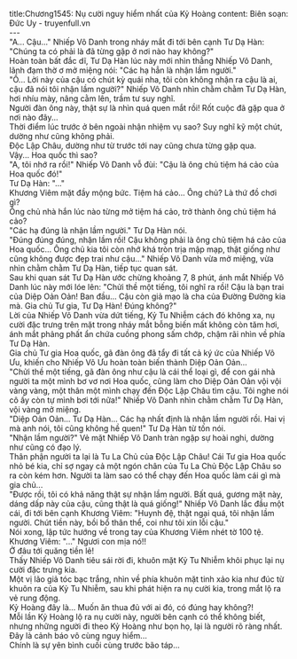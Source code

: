 title:Chương1545: Nụ cười nguy hiểm nhất của Kỷ Hoàng
content:
Biên soạn: Đức Uy - truyenfull.vn<br>---<br>"A... Cậu..." Nhiếp Vô Danh trong nháy mắt đi tới bên cạnh Tư Dạ Hàn: "Chúng ta có phải là đã từng gặp ở nơi nào hay không?"<br>Hoàn toàn bất đắc dĩ, Tư Dạ Hàn lúc này mới nhìn thẳng Nhiếp Vô Danh, lãnh đạm thờ ơ mở miệng nói: "Các hạ hẳn là nhận lầm người."<br>"Ồ... Lời này của cậu có chút kỳ quái nha, tôi còn không nhận ra cậu là ai, cậu đã nói tôi nhận lầm người?" Nhiếp Vô Danh nhìn chằm chằm Tư Dạ Hàn, hơi nhíu mày, nâng cằm lên, trầm tư suy nghĩ.<br>Người đàn ông này, thật sự là nhìn quá quen mắt rồi! Rốt cuộc đã gặp qua ở nơi nào đây...<br>Thời điểm lúc trước ở bên ngoài nhận nhiệm vụ sao? Suy nghĩ kỹ một chút, dường như cũng không phải.<br>Độc Lập Châu, dường như từ trước tới nay cũng chưa từng gặp qua.<br>Vậy... Hoa quốc thì sao?<br>"A, tôi nhớ ra rồi!" Nhiếp Vô Danh vỗ đùi: "Cậu là ông chủ tiệm há cảo của Hoa quốc đó!"<br>Tư Dạ Hàn: "..."<br>Khương Viêm mặt đầy mộng bức. Tiệm há cảo... Ông chủ? Là thứ đồ chơi gì?<br>Ông chủ nhà hắn lúc nào từng mở tiệm há cảo, trở thành ông chủ tiệm há cảo?<br>"Các hạ đúng là nhận lầm người." Tư Dạ Hàn nói.<br>"Đúng đúng đúng, nhận lầm rồi! Cậu không phải là ông chủ tiệm há cảo của Hoa quốc... Ông chủ kia tôi còn nhớ khá tròn trịa mập mạp, thật giống như cũng không được đẹp trai như cậu..." Nhiếp Vô Danh vừa mở miệng, vừa nhìn chằm chằm Tư Dạ Hàn, tiếp tục quan sát.<br>Sau khi quan sát Tư Dạ Hàn ước chừng khoảng 7, 8 phút, ánh mắt Nhiếp Vô Danh lúc này mới lóe lên: "Chửi thề một tiếng, tôi nghĩ ra rồi! Cậu là bạn trai của Diệp Oản Oản! Ban đầu... Cậu còn giả mạo là cha của Đường Đường kia mà. Gia chủ Tư gia, Tư Dạ Hàn! Đúng không?"<br>Lời của Nhiếp Vô Danh vừa dứt tiếng, Kỷ Tu Nhiễm cách đó không xa, nụ cười đặc trưng trên mặt trong nháy mắt bỗng biến mất không còn tăm hơi, ánh mắt phảng phất ẩn chứa cuồng phong sấm chớp, chậm rãi nhìn về phía Tư Dạ Hàn.<br>Gia chủ Tư gia Hoa quốc, gã đàn ông đã tẩy đi tất cả ký ức của Nhiếp Vô Ưu, khiến cho Nhiếp Vô Ưu hoàn toàn biến thành Diệp Oản Oản…<br>"Chửi thề một tiếng, gã đàn ông như cậu là cái thể loại gì, để con gái nhà người ta một mình bơ vơ nơi Hoa quốc, cũng làm cho Diệp Oản Oản vội vội vàng vàng, một thân một mình chạy đến Độc Lập Châu tìm cậu. Tôi nghe nói cô ấy còn tự mình bơi tới nữa!" Nhiếp Vô Danh nhìn chằm chằm Tư Dạ Hàn, vội vàng mở miệng.<br>"Diệp Oản Oản... Tư Dạ Hàn... Các hạ nhất định là nhận lầm người rồi. Hai vị mà anh nói, tôi cũng không hề quen!" Tư Dạ Hàn từ tốn nói.<br>"Nhận lầm người?" Vẻ mặt Nhiếp Vô Danh tràn ngập sự hoài nghi, dường như cũng có đạo lý.<br>Thân phận người ta lại là Tu La Chủ của Độc Lập Châu! Cái Tư gia Hoa quốc nhỏ bé kia, chỉ sợ ngay cả một ngón chân của Tu La Chủ Độc Lập Châu so ra còn kém hơn. Người ta làm sao có thể chạy đến Hoa quốc làm cái gì mà gia chủ...<br>"Được rồi, tôi có khả năng thật sự nhận lầm người. Bất quá, gương mặt này, dáng dấp này của cậu, cũng thật là quá giống!" Nhiếp Vô Danh lắc đầu một cái, đi tới bên cạnh Khương Viêm: "Huynh đệ, thật ngại quá, tôi nhận lầm người. Chút tiền này, bồi bổ thân thể, coi như tôi xin lỗi cậu."<br>Nói xong, lập tức hướng về trong tay của Khương Viêm nhét tờ 100 tệ.<br>Khương Viêm: "..." Ngươi con mịa nó!!<br>Ở đâu tới quăng tiền lẻ!<br>Thấy Nhiếp Vô Danh tiêu sái rời đi, khuôn mặt Kỷ Tu Nhiễm khôi phục lại nụ cười đặc trưng kia.<br>Một vị lão giả tóc bạc trắng, nhìn về phía khuôn mặt tinh xảo kia như đúc từ khuôn ra của Kỷ Tu Nhiễm, sau khi phát hiện ra nụ cười kia, trong mắt lộ ra vẻ rung động.<br>Kỷ Hoàng đây là... Muốn ăn thua đủ với ai đó, có đúng hay không?!<br>Mỗi lần Kỷ Hoàng lộ ra nụ cười này, người bên cạnh có thể không biết, nhưng những người đi theo Kỷ Hoàng như bọn họ, lại là người rõ ràng nhất.<br>Đây là cảnh báo vô cùng nguy hiểm...<br>Chính là sự yên bình cuối cùng trước bão táp...